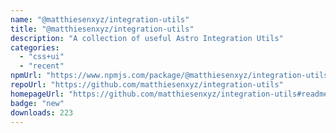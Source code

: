 ```yaml
---
name: "@matthiesenxyz/integration-utils"
title: "@matthiesenxyz/integration-utils"
description: "A collection of useful Astro Integration Utils"
categories:
  - "css+ui"
  - "recent"
npmUrl: "https://www.npmjs.com/package/@matthiesenxyz/integration-utils"
repoUrl: "https://github.com/matthiesenxyz/integration-utils"
homepageUrl: "https://github.com/matthiesenxyz/integration-utils#readme"
badge: "new"
downloads: 223
---
```

